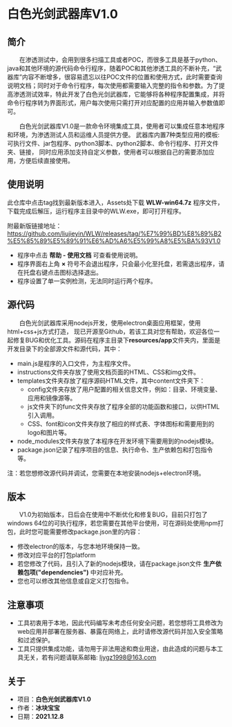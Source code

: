 # 白色光剑武器库V1.0

## 简介
&ensp;&ensp;&ensp;&ensp;在渗透测试中，会用到很多扫描工具或者POC，而很多工具是基于python、java和其他环境的源代码命令行程序，随着POC和其他渗透工具的不断补充，“武器库”内容不断增多，很容易遗忘以往POC文件的位置和使用方式，此时需要查询说明文档；同时对于命令行程序，每次使用都需要输入完整的指令和参数。为了提高渗透测试效率，特此开发了白色光剑武器库，它能够将各种程序配置集成，并将命令行程序转为界面形式，用户每次使用只需打开对应配置的应用并输入参数值即可。

&ensp;&ensp;&ensp;&ensp;白色光剑武器库V1.0是一款命令环境集成工具，使用者可以集成任意本地程序和环境，为渗透测试人员和运维人员提供方便。 武器库内置7种类型应用的模板: 可执行文件、jar包程序、python3脚本、python2脚本、命令行程序、打开文件夹、链接， 同时应用添加支持自定义参数，使用者可以根据自己的需要添加应用，方便后续直接使用。

## 使用说明
此仓库中点击tag找到最新版本进入，Assets处下载 **WLW-win64.7z** 程序文件，下载完成后解压，运行程序主目录中的WLW.exe，即可打开程序。

附最新版链接地址：<https://github.com/liujieyin/WLW/releases/tag/%E7%99%BD%E8%89%B2%E5%85%89%E5%89%91%E6%AD%A6%E5%99%A8%E5%BA%93V1.0>
* 程序中点击 **帮助 - 使用文档** 可查看使用说明。
* 程序界面右上角 **×** 符号不会退出程序，只会最小化至托盘，若需退出程序，请在托盘右键点击图标选择退出。
* 程序设置了单一实例检测，无法同时运行两个程序。

## 源代码
&ensp;&ensp;&ensp;&ensp;白色光剑武器库采用nodejs开发，使用electron桌面应用框架，使用html+css+js方式打造， 现已开源至Github，若该工具对您有帮助，欢迎各位一起修复BUG和优化工具。源码在程序主目录下**resources/app**文件夹内，里面是开发目录下的全部源文件和源代码，其中：
* main.js是程序的入口文件，为主程序文件。
* instructions文件夹存放了使用文档页面的HTML、CSS和img文件。
* templates文件夹存放了程序源码HTML文件，其中content文件夹下：
    * config文件夹存放了用户配置的相关信息文件，例如：目录、环境变量、应用和镜像源等。
    * js文件夹下的func文件夹存放了程序全部的功能函数和接口，以供HTML引入调用。
    * CSS、font和icon文件夹存放了相应的样式表、字体图标和需要用到的logo和图片等。
* node_modules文件夹存放了本程序在开发环境下需要用到的nodejs模块。
* package.json记录了程序项目的信息、执行命令、生产依赖包和打包指令等。

注：若您想修改源代码并调试，您需要在本地安装nodejs+electron环境。
    
## 版本
&ensp;&ensp;&ensp;&ensp;V1.0为初始版本，日后会在使用中不断优化和修复BUG，目前只打包了windows 64位的可执行程序，若您需要在其他平台使用，可在源码处使用npm打包，此时您可能需要修改package.json里的内容：
* 修改electron的版本，与您本地环境保持一致。
* 修改对应平台的打包platform
* 若您修改了代码，且引入了新的nodejs模块，请在package.json文件 **生产依赖包项("dependencies")** 中对应补充。
* 您也可以修改其他信息或自定义打包指令。

## 注意事项
* 工具初衷用于本地，因此代码编写未考虑任何安全问题，若您想将工具修改为web应用并部署在服务器、暴露在网络上，此时请修改源代码并加入安全策略和过滤保护。
* 工具只提供集成功能，请勿用于非法用途和商业用途，由此造成的问题与本工具无关，若有问题请联系邮箱: ljygz1998@163.com

## 关于
* 项目：**白色光剑武器库V1.0**
* 作者：**冰块宝宝**
* 日期：**2021.12.8**

